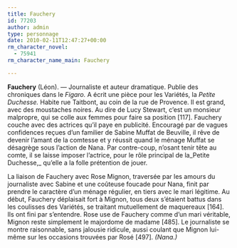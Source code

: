 ```yaml
---
title: Fauchery
id: 77203
author: admin
type: personnage
date: 2010-02-11T12:47:27+00:00
rm_character_novel:
  - 75941
rm_character_name_main: Fauchery

---
```

**<a name="Fauchery (Léon)">Fauchery</a>** <a name="Fauchery (Léon)">(Léon)</a>. — Journaliste et auteur dramatique. Publie des chroniques dans le _Figaro._ A écrit une pièce pour les Variétés, la _Petite Duchesse._ Habite rue Taitbont, au coin de la rue de Provence. Il est grand, avec des moustaches noires. Au dire de Lucy Stewart, c&rsquo;est un monsieur malpropre, qui se colle aux femmes pour faire sa position [117]. Fauchery couche avec des actrices qu&rsquo;il paye en publicité. Encouragé par de vagues confidences reçues d&rsquo;un familier de Sabine Muffat de Beuville, il rêve de devenir l&rsquo;amant de la comtesse et y réussit quand le ménage Muffat se désagrège sous l&rsquo;action de Nana. Par contre-coup, n&rsquo;osant tenir tête au comte, il se laisse imposer l&rsquo;actrice, pour le rôle principal de la_Petite Duchesse,_ qu&rsquo;elle a la folle prétention de jouer.

La liaison de Fauchery avec Rose Mignon, traversée par les amours du journaliste avec Sabine et une coûteuse foucade pour Nana, finit par prendre le caractère d&rsquo;un ménage régulier, en tiers avec le mari légitime. Au début, Fauchery déplaisait fort à Mignon, tous deux s&rsquo;étaient battus dans les coulisses des Variétés, se traitant mutuellement de maquereaux [164]. Ils ont fini par s&rsquo;entendre. Rose use de Fauchery comme d&rsquo;un mari véritable, Mignon reste simplement le majordome de madame [485]. Le journaliste se montre raisonnable, sans jalousie ridicule, aussi coulant que Mignon lui-même sur les occasions trouvées par Rosé [497]. _(Nana.)_